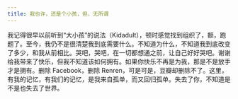 ```yaml
---
title: 我也许，还是个小孩，但，无所谓
---
```


我记得很早以前听到“大小孩”的说法（Kidadult），顿时感觉找到组织了，额，跑题了。至今，我仍不是很清楚我到底需要什么。不知道为什么，不知道我到底改变了多少，和我从前相比。哭吧，哭吧，在一切都想通之前，让自己好好哭吧。谢谢给我带来了快乐，但我不知道该如何拥有。如果你快乐不再是为我，那是不是放手才是拥有。删除 Facebook，删除 Renren，可是可是，豆瓣却删除不了。这里，有我的记忆，有我们的记忆，是我来自孤单，而又回归孤单。失去了你，不知道是不是也失去了世界。